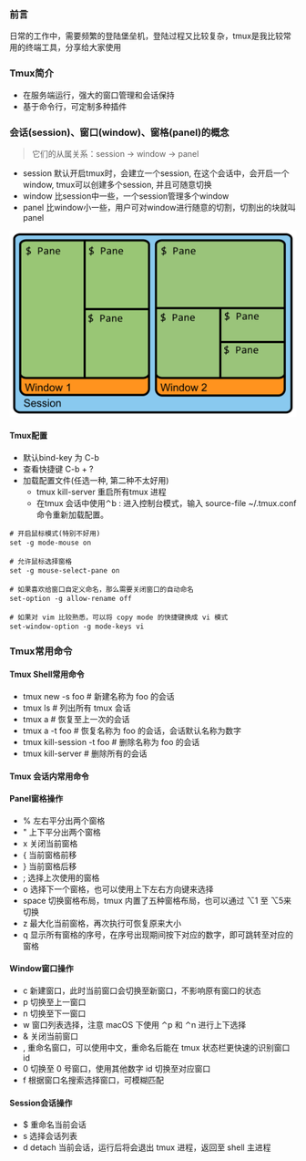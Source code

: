 ### 前言

日常的工作中，需要频繁的登陆堡垒机，登陆过程又比较复杂，tmux是我比较常用的终端工具，分享给大家使用

### Tmux简介

- 在服务端运行，强大的窗口管理和会话保持
- 基于命令行，可定制多种插件


### 会话(session)、窗口(window)、窗格(panel)的概念

>它们的从属关系：session -> window -> panel

- session 默认开启tmux时，会建立一个session, 在这个会话中，会开启一个window, tmux可以创建多个session, 并且可随意切换
- window 比session中一些，一个session管理多个window
- panel 比window小一些，用户可对window进行随意的切割，切割出的块就叫panel

![tmux-frame](../static/tmux-frame.svg)

#### Tmux配置
- 默认bind-key 为 C-b
- 查看快捷键 C-b + ?
- 加载配置文件(任选一种, 第二种不太好用)
    - tmux kill-server 重启所有tmux 进程
    - 在tmux 会话中使用⌃b : 进入控制台模式，输入 source-file ~/.tmux.conf 命令重新加载配置。

```
# 开启鼠标模式(特别不好用)
set -g mode-mouse on

# 允许鼠标选择窗格
set -g mouse-select-pane on

# 如果喜欢给窗口自定义命名，那么需要关闭窗口的自动命名
set-option -g allow-rename off

# 如果对 vim 比较熟悉，可以将 copy mode 的快捷键换成 vi 模式
set-window-option -g mode-keys vi
```

### Tmux常用命令
#### Tmux Shell常用命令
- tmux new -s foo               # 新建名称为 foo 的会话
- tmux ls                       # 列出所有 tmux 会话
- tmux a                        # 恢复至上一次的会话
- tmux a -t foo                 # 恢复名称为 foo 的会话，会话默认名称为数字
- tmux kill-session -t foo      # 删除名称为 foo 的会话
- tmux kill-server              # 删除所有的会话

#### Tmux 会话内常用命令
#### Panel窗格操作
- % 左右平分出两个窗格
- " 上下平分出两个窗格
- x 关闭当前窗格
- { 当前窗格前移
- } 当前窗格后移
- ; 选择上次使用的窗格
- o 选择下一个窗格，也可以使用上下左右方向键来选择
- space 切换窗格布局，tmux 内置了五种窗格布局，也可以通过 ⌥1 至 ⌥5来切换
- z 最大化当前窗格，再次执行可恢复原来大小
- q 显示所有窗格的序号，在序号出现期间按下对应的数字，即可跳转至对应的窗格

#### Window窗口操作
- c 新建窗口，此时当前窗口会切换至新窗口，不影响原有窗口的状态
- p 切换至上一窗口
- n 切换至下一窗口
- w 窗口列表选择，注意 macOS 下使用 ⌃p 和 ⌃n 进行上下选择
- & 关闭当前窗口
- , 重命名窗口，可以使用中文，重命名后能在 tmux 状态栏更快速的识别窗口 id
- 0 切换至 0 号窗口，使用其他数字 id 切换至对应窗口
- f 根据窗口名搜索选择窗口，可模糊匹配

#### Session会话操作
- $ 重命名当前会话
- s 选择会话列表
- d detach 当前会话，运行后将会退出 tmux 进程，返回至 shell 主进程
